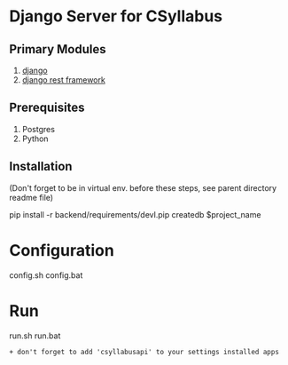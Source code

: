 # Django Server for CSyllabus

## Primary Modules
1. [django](https://www.djangoproject.com/)
1. [django rest framework](http://www.django-rest-framework.org/)

## Prerequisites
1. Postgres
1. Python

## Installation
(Don't forget to be in virtual env. before these steps, see parent directory readme file)

 pip install -r backend/requirements/devl.pip
 createdb $project_name

# Configuration 
 config.sh
 config.bat 

# Run 
 run.sh 
 run.bat 
```
+ don't forget to add 'csyllabusapi' to your settings installed apps
